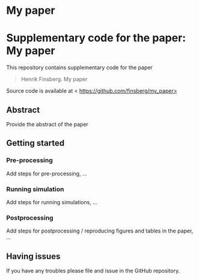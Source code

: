 # My paper


# Supplementary code for the paper: My paper


This repository contains supplementary code for the paper
> Henrik Finsberg.
> My paper

Source code is available at < https://github.com/finsberg/my_paper>

## Abstract
Provide the abstract of the paper

## Getting started

### Pre-processing
Add steps for pre-processing, ...


### Running simulation
Add steps for running simulations, ...


### Postprocessing
Add steps for postprocessing / reproducing figures and tables in the paper, ...


## Having issues
If you have any troubles please file and issue in the GitHub repository.
